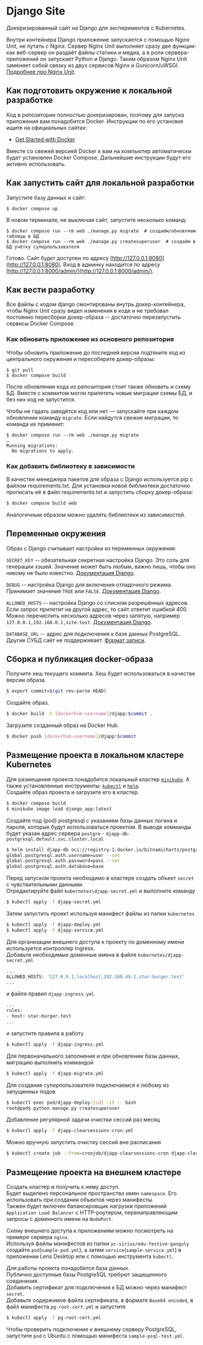# Django Site

Докеризированный сайт на Django для экспериментов с Kubernetes.

Внутри контейнера Django приложение запускается с помощью Nginx Unit, не путать с Nginx. Сервер Nginx Unit выполняет сразу две функции: как веб-сервер он раздаёт файлы статики и медиа, а в роли сервера-приложений он запускает Python и Django. Таким образом Nginx Unit заменяет собой связку из двух сервисов Nginx и Gunicorn/uWSGI. [Подробнее про Nginx Unit](https://unit.nginx.org/).

## Как подготовить окружение к локальной разработке

Код в репозитории полностью докеризирован, поэтому для запуска приложения вам понадобится Docker. Инструкции по его установке ищите на официальных сайтах:

- [Get Started with Docker](https://www.docker.com/get-started/)

Вместе со свежей версией Docker к вам на компьютер автоматически будет установлен Docker Compose. Дальнейшие инструкции будут его активно использовать.

## Как запустить сайт для локальной разработки

Запустите базу данных и сайт:

```shell
$ docker compose up
```

В новом терминале, не выключая сайт, запустите несколько команд:

```shell
$ docker compose run --rm web ./manage.py migrate  # создаём/обновляем таблицы в БД
$ docker compose run --rm web ./manage.py createsuperuser  # создаём в БД учётку суперпользователя
```

Готово. Сайт будет доступен по адресу [http://127.0.0.1:8080](http://127.0.0.1:8080). Вход в админку находится по адресу [http://127.0.0.1:8000/admin/](http://127.0.0.1:8000/admin/).

## Как вести разработку

Все файлы с кодом django смонтированы внутрь докер-контейнера, чтобы Nginx Unit сразу видел изменения в коде и не требовал постоянно пересборки докер-образа -- достаточно перезапустить сервисы Docker Compose.

### Как обновить приложение из основного репозитория

Чтобы обновить приложение до последней версии подтяните код из центрального окружения и пересоберите докер-образы:

``` shell
$ git pull
$ docker compose build
```

После обновлении кода из репозитория стоит также обновить и схему БД. Вместе с коммитом могли прилететь новые миграции схемы БД, и без них код не запустится.

Чтобы не гадать заведётся код или нет — запускайте при каждом обновлении команду `migrate`. Если найдутся свежие миграции, то команда их применит:

```shell
$ docker compose run --rm web ./manage.py migrate
…
Running migrations:
  No migrations to apply.
```

### Как добавить библиотеку в зависимости

В качестве менеджера пакетов для образа с Django используется pip с файлом requirements.txt. Для установки новой библиотеки достаточно прописать её в файл requirements.txt и запустить сборку докер-образа:

```sh
$ docker compose build web
```

Аналогичным образом можно удалять библиотеки из зависимостей.

<a name="env-variables"></a>
## Переменные окружения

Образ с Django считывает настройки из переменных окружения:

`SECRET_KEY` -- обязательная секретная настройка Django. Это соль для генерации хэшей. Значение может быть любым, важно лишь, чтобы оно никому не было известно. [Документация Django](https://docs.djangoproject.com/en/3.2/ref/settings/#secret-key).

`DEBUG` -- настройка Django для включения отладочного режима. Принимает значения `TRUE` или `FALSE`. [Документация Django](https://docs.djangoproject.com/en/3.2/ref/settings/#std:setting-DEBUG).

`ALLOWED_HOSTS` -- настройка Django со списком разрешённых адресов. Если запрос прилетит на другой адрес, то сайт ответит ошибкой 400. Можно перечислить несколько адресов через запятую, например `127.0.0.1,192.168.0.1,site.test`. [Документация Django](https://docs.djangoproject.com/en/3.2/ref/settings/#allowed-hosts).

`DATABASE_URL` -- адрес для подключения к базе данных PostgreSQL. Другие СУБД сайт не поддерживает. [Формат записи](https://github.com/jacobian/dj-database-url#url-schema).

## Сборка и публикация docker-образа
Получите хеш текущего коммита. Хеш будет использоваться в качестве версии образа.
```sh
$ export commit=$(git rev-parse HEAD)
```
Создайте образ.
```sh
$ docker build -t [dockerhub-username]/djapp:$commit .
```
Загрузите созданный образ на Docker Hub.
```sh
$ docker push [dockerhub-username]/djapp:$commit
```

## Размещение проекта в локальном кластере Kubernetes
Для размещения проекта понадобится локальный кластер [`minikube`](https://minikube.sigs.k8s.io/docs/start/?arch=%2Fwindows%2Fx86-64%2Fstable%2F.exe+download). А также установленные инструменты: [`kubectl`](https://kubernetes.io/docs/tasks/tools/) и [`helm`](https://helm.sh/).  
Создайте образ проекта и загрузите его в кластер.
```sh
$ docker compose build
$ minikube image load django_app:latest
```
Создайте под (pod) postgresql с указанием базы данных логина и пароля, которые будут использоваться проектом. В выводе комманды будет указан адрес сервера `postgre` - `djapp-db-postgresql.default.svc.cluster.local`
```sh
$ helm install djapp-db oci://registry-1.docker.io/bitnamicharts/postgresql --set
global.postgresql.auth.username=user --set
global.postgresql.auth.password=pass --set
global.postgresql.auth.database=base
```
Перед запуском проекта необходимо в кластере создать объект `secret` с чувствительными данными.  
Отредактируйте файл `kubernetes\djapp-secret.yml` и выполните команду
```sh
$ kubectl apply -f djapp-secret.yml
```
Затем запустить проект используя манифест файлы из папки `kubernetes`
```sh
$ kubectl apply -f djapp-deploy.yml
$ kubectl apply -f djapp-service.yml
```
Для организации внешнего доступа к проекту по доменному имени используется контроллер Ingress.  
Добавьте необходимые доменные имена в файле `kubernetes/djapp-secret.yml`
```sh
...
ALLOWED_HOSTS: '127.0.0.1,localhost,192.168.49.2,star-burger.test'
...
```
и файле правил `djapp-ingress.yml`
```sh
...
rules:
- host: star-burger.test
...
```
и запустите правила в работу
```sh
$ kubectl apply -f djapp-ingress.yml
```
Для первоначального заполнения и при обновлении базы данных, миграцию выполнить коммандой
```sh
$ kubectl apply -f djapp-migrate.yml
```
Для создания суперпользователя подключаемся к любому из запущенных подов
```sh
$ kubectl exec pod/djapp-deploy-[id] -it -- bash
root@pod$ python manage.py createsuperuser
```
Добавление регулярной задачи очистки сессий раз месяц
```sh
$ kubectl apply -f djapp-clearsessions-cron.yml
```
Можно вручную запустить очистку сессий вне расписания
```sh
$ kubectl create job --from=cronjob/djapp-clearsessions-cron djapp-clearsessions-onetime
```

## Размещение проекта на внешнем кластере
Создать кластер и получить к нему доступ.  
Будет выделено персональное пространство имен `namespace`. Его использовать при создании объектов через манифесты.  
Такжен будет включен балансировщик нагрузки приложений `Application Load Balancer` с HTTP-роутером, перенаправляющим запросы с доменного имени на `NodePort`.  

Схему внешнего доступа к приложениям можно посмотреть на примере сервера `nginx`.  
Используя файлы манифестов из папки `yc-sirius/edu-festive-ganguly` создайте `pod`(`sample-pod.yml`), а затем `service`(`sample-service.yml`) в приложении Lens Desktop или с помощью инструмента `kubectl`.

Для работы проекта понадобится база данных.  
Публично доступные базы PostgreSQL требуют защищенного соединения.  
Добавить сертификат для подключения к БД можно через манифест `secret`.  
Добавьте содержимое файла сертификата, в формате `Base64 encoded`, в файл манифеста `pg-root-cert.yml` и запустите
```sh
$ kubectl apply -f pg-root-cert.yml
```
Чтобы проверить подключение к внешнему серверу PostgreSQL, запустите `pod` с Ubuntu с помощью манифеста `sample-psql-test.yml`.

